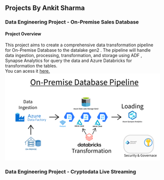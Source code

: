 ## Projects By Ankit Sharma

### Data Engineering Project - On-Premise Sales Database

#### Project Overview
This project aims to create a comprehensive data transformation pipeline for On-Premise Database to the datalake gen2 . The pipeline will handle data ingestion, processing, transformation, and storage using ADF , Synapse Analytics for query the data and Azure Databricks for transformation the tables. \
You can acess it [here.](https://github.com/As2909/Projects/blob/main/Data%20Engineering%20Project%20-%20Sales%20Database%20/README.md)
![pipline_image](https://github.com/As2909/Projects/blob/main/Data%20Engineering%20Project%20-%20Sales%20Database%20/Files/Pipeline_image.png)

### Data Engineering Project - Cryptodata Live Streaming 
